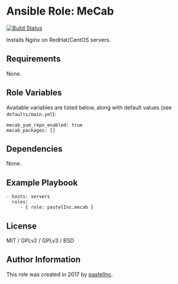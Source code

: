 Ansible Role: MeCab
=========

[![Build Status](https://travis-ci.org/pastelInc/ansible-role-mecab.svg?branch=master)](https://travis-ci.org/pastelInc/ansible-role-mecab)

Installs Nginx on RedHat/CentOS servers.

Requirements
------------

None.

Role Variables
--------------

Available variables are listed below, along with default values (see `defaults/main.yml`):

    mecab_yum_repo_enabled: true
    mecab_packages: []

Dependencies
------------

None.

Example Playbook
----------------

    - hosts: servers
      roles:
         - { role: pastelInc.mecab }

License
-------

MIT / GPLv2 / GPLv3 / BSD

Author Information
------------------

This role was created in 2017 by [pastelInc](https://github.com/pastelInc).
